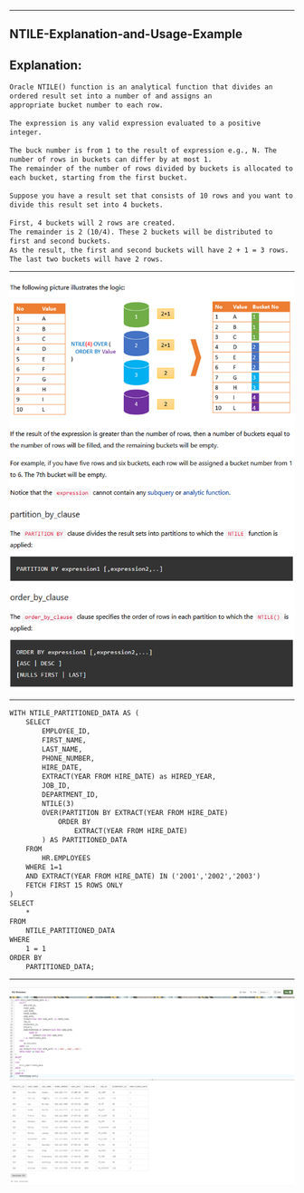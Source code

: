 --------------------------------------------------------------------------------
NTILE-Explanation-and-Usage-Example
--------------------------------------------------------------------------------

Explanation:
--------------------------------------------------------------------------------
    Oracle NTILE() function is an analytical function that divides an ordered result set into a number of and assigns an 
    appropriate bucket number to each row.
    
    The expression is any valid expression evaluated to a positive integer.

    The buck number is from 1 to the result of expression e.g., N. The number of rows in buckets can differ by at most 1. 
    The remainder of the number of rows divided by buckets is allocated to each bucket, starting from the first bucket.

    Suppose you have a result set that consists of 10 rows and you want to divide this result set into 4 buckets. 
    
    First, 4 buckets will 2 rows are created. 
    The remainder is 2 (10/4). These 2 buckets will be distributed to first and second buckets. 
    As the result, the first and second buckets will have 2 + 1 = 3 rows. 
    The last two buckets will have 2 rows.

--------------------------------------------------------------------------------

![!](../../../../Assets/Oracle/NTILE-Explanation.PNG)

--------------------------------------------------------------------------------

    WITH NTILE_PARTITIONED_DATA AS (
        SELECT
            EMPLOYEE_ID,
            FIRST_NAME,
            LAST_NAME,
            PHONE_NUMBER,
            HIRE_DATE,
            EXTRACT(YEAR FROM HIRE_DATE) as HIRED_YEAR,
            JOB_ID,
            DEPARTMENT_ID,
            NTILE(3)
            OVER(PARTITION BY EXTRACT(YEAR FROM HIRE_DATE)
                ORDER BY
                    EXTRACT(YEAR FROM HIRE_DATE)
            ) AS PARTITIONED_DATA
        FROM
            HR.EMPLOYEES
        WHERE 1=1
        AND EXTRACT(YEAR FROM HIRE_DATE) IN ('2001','2002','2003')
        FETCH FIRST 15 ROWS ONLY
    )
    SELECT
        *
    FROM
        NTILE_PARTITIONED_DATA
    WHERE
        1 = 1
    ORDER BY
        PARTITIONED_DATA;

--------------------------------------------------------------------------------

![!](../../../../Assets/Oracle/NTILE-Explanation-and-Usage-Example.PNG)
